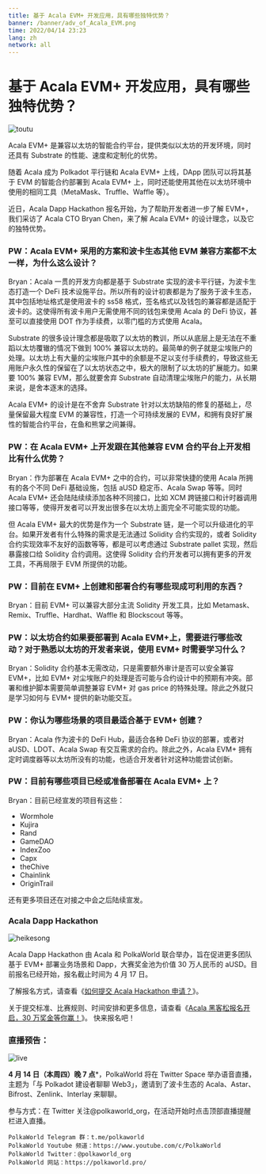 ```yaml
---
title: 基于 Acala EVM+ 开发应用，具有哪些独特优势？
banner: /banner/adv_of_Acala_EVM.png
time: 2022/04/14 23:23
lang: zh
network: all
---
```





# 基于 Acala EVM+ 开发应用，具有哪些独特优势？

![toutu](/banner/adv_of_Acala_EVM.png)   


   Acala EVM+ 是兼容以太坊的智能合约平台，提供类似以太坊的开发环境，同时还具有 Substrate 的性能、速度和定制化的优势。

随着 Acala 成为 Polkadot 平行链和 Acala EVM+ 上线，DApp 团队可以将其基于 EVM 的智能合约部署到 Acala EVM+ 上，同时还能使用其他在以太坊环境中使用的相同工具（MetaMask、Truffle、Waffle 等）。

近日，Acala Dapp Hackathon 报名开始，为了帮助开发者进一步了解 EVM+，我们采访了 Acala CTO Bryan Chen，来了解 Acala EVM+ 的设计理念，以及它的独特优势。


### PW：Acala EVM+ 采用的方案和波卡生态其他 EVM 兼容方案都不太一样，为什么这么设计？

Bryan：Acala 一贯的开发方向都是基于 Substrate 实现的波卡平行链，为波卡生态打造一个 DeFi 技术设施平台。所以所有的设计初衷都是为了服务于波卡生态，其中包括地址格式是使用波卡的 ss58 格式，签名格式以及钱包的兼容都是适配于波卡的。这使得所有波卡用户无需使用不同的钱包来使用 Acala 的 DeFi 协议，甚至可以直接使用 DOT 作为手续费，以零门槛的方式使用 Acala。

Substrate 的很多设计理念都是吸取了以太坊的教训，所以从底层上是无法在不重蹈以太坊覆辙的情况下做到 100% 兼容以太坊的。最简单的例子就是尘埃账户的处理。以太坊上有大量的尘埃账户其中的余额是不足以支付手续费的，导致这些无用账户永久性的保留在了以太坊状态之中，极大的限制了以太坊的扩展能力。如果要 100% 兼容 EVM，那么就要舍弃 Substrate 自动清理尘埃账户的能力，从长期来说，是舍本逐末的选择。

Acala EVM+ 的设计是在不舍弃 Substrate 针对以太坊缺陷的修复的基础上，尽量保留最大程度 EVM 的兼容性，打造一个可持续发展的 EVM，和拥有良好扩展性的智能合约平台，在鱼和熊掌之间兼得。


### PW：在 Acala EVM+ 上开发跟在其他兼容 EVM 合约平台上开发相比有什么优势？

Bryan：作为部署在 Acala EVM+ 之中的合约，可以非常快捷的使用 Acala 所拥有的各个不同 DeFi 基础设施，包括 aUSD 稳定币、Acala Swap 等等。同时 Acala EVM+ 还会陆陆续续添加各种不同接口，比如 XCM 跨链接口和计时器调用接口等等，使得开发者可以开发出很多在以太坊上面完全不可能实现的功能。

但 Acala EVM+ 最大的优势是作为一个 Substrate 链，是一个可以升级进化的平台。如果开发者有什么特殊的需求是无法通过 Solidity 合约实现的，或者 Solidity 合约实现效率不友好的函数等等，都是可以考虑通过 Substrate pallet 实现，然后暴露接口给 Solidity 合约调用。这使得 Solidity 合约开发者可以拥有更多的开发工具，不再局限于 EVM 所提供的功能。


### PW：目前在 EVM+ 上创建和部署合约有哪些现成可利用的东西？

Bryan：目前 EVM+ 可以兼容大部分主流 Solidity 开发工具，比如 Metamask、Remix、Truffle、Hardhat、Waffle 和 Blockscout 等等。


### PW：以太坊合约如果要部署到 Acala EVM+上，需要进行哪些改动？对于熟悉以太坊的开发者来说，使用 EVM+ 时需要学习什么？

Bryan：Solidity 合约基本无需改动，只是需要额外审计是否可以安全兼容 EVM+，比如 EVM+ 对尘埃账户的处理是否可能与合约设计中的预期有冲突。部署和维护脚本需要简单调整兼容 EVM+ 对 gas price 的特殊处理。除此之外就只是学习如何与 EVM+ 提供的新功能交互。


### PW：你认为哪些场景的项目最适合基于 EVM+ 创建？

Bryan：Acala 作为波卡的 DeFi Hub，最适合各种 DeFi 协议的部署，或者对 aUSD、LDOT、Acala Swap 有交互需求的合约。除此之外，Acala EVM+ 拥有定时调度器等以太坊所没有的功能，也适合开发者针对这种功能尝试创新。


### PW：目前有哪些项目已经或准备部署在 Acala EVM+ 上？

Bryan：目前已经宣发的项目有这些：

   - Wormhole
   - Kujira
   - Rand
   - GameDAO
   - IndexZoo
   - Capx
   - theChive
   - Chainlink
   - OriginTrail

还有更多项目还在对接之中会之后陆续宣发。


### Acala Dapp Hackathon

![heikesong](/illustration/adv_of_Acala_EVM2.png)  

Acala Dapp Hackathon 由 Acala 和 PolkaWorld 联合举办，旨在促进更多团队基于 EVM+ 部署业务场景和 Dapp，大赛奖金池为价值 30 万人民币的 aUSD。目前报名已经开始，报名截止时间为 4 月 17 日。

了解报名方式，请查看《[如何提交 Acala Hackathon 申请？](http://mp.weixin.qq.com/s?__biz=MzI3MzYxNzQ0Ng==&mid=2247494466&idx=1&sn=b1169a40b9fbe1f2066834d69550f616&chksm=eb222c0bdc55a51da0a12fbf107e8e3dd32298d80ea764fc13dd1f0331e7cdc6c96cf9ab1bdc&scene=21#wechat_redirect)》。

关于提交标准、比赛规则、时间安排和更多信息，请查看《[Acala 黑客松报名开启，30 万奖金等你赢！](http://mp.weixin.qq.com/s?__biz=MzI3MzYxNzQ0Ng==&mid=2247494386&idx=1&sn=6682830e0171883115b23a1f600df01d&chksm=eb222dbbdc55a4ad4045b1b18d1388c5c446f55f9a8d35ab3fb905750574cb6ec639e1077a1e&scene=21#wechat_redirect)》。
快来报名吧！

### 直播预告：

![live](/illustration/adv_of_Acala_EVM3.png)  

**4 月 14 日（本周四）晚 7 点***，PolkaWorld 将在 Twitter Space 举办语音直播，主题为「与 Polkadot 建设者聊聊 Web3」，邀请到了波卡生态的 Acala、Astar、Bifrost、Zenlink、Interlay 来聊聊。

参与方式：在 Twitter 关注@polkaworld_org，在活动开始时点击顶部直播提醒栏进入直播。

    PolkaWorld Telegram 群：t.me/polkaworld  
    PolkaWorld Youtube 频道：https://www.youtube.com/c/PolkaWorld  
    PolkaWorld Twitter：@polkaworld_org  
    PolkaWorld 网站：https://polkaworld.pro/  
